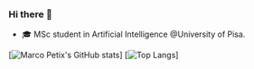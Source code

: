 ### Hi there :octopus:	
- 🎓 MSc student in Artificial Intelligence @University of Pisa.


[![Marco Petix's GitHub stats](https://github-readme-stats.vercel.app/api?username=marcopetix&hide=stars&show_icons=true&theme=prussian)]
[![Top Langs](https://github-readme-stats.vercel.app/api/top-langs/?username=marcopetix&show_icons=true&theme=prussian&layout=compact)]


